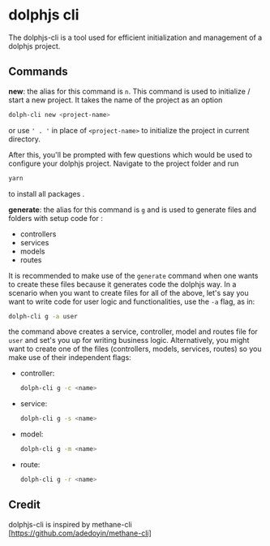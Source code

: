 # dolphjs cli

The dolphjs-cli is a tool used for efficient initialization and management of a dolphjs project.

## Commands

**new**: the alias for this command is `n`. This command is used to initialize / start a new project. It takes the name of the project as an option

```bash
dolph-cli new <project-name>
```

or use `' . '` in place of `<project-name>` to initialize the project in current directory.

After this, you'll be prompted with few questions which would be used to configure your dolphjs project. Navigate to the project folder and run

```bash
yarn
```

to install all packages .

**generate**: the alias for this command is `g` and is used to generate files and folders with setup code for :

- controllers
- services
- models
- routes

It is recommended to make use of the `generate` command when one wants to create these files because it generates code the dolphjs way. In a scenario when you want to create files for all of the above, let's say you want to write code for user logic and functionalities, use the `-a` flag, as in:

```bash
dolph-cli g -a user
```

the command above creates a service, controller, model and routes file for `user` and set's you up for writing business logic. Alternatively, you might want to create one of the files (controllers, models, services, routes) so you make use of their independent flags:

- controller:

  ```bash
  dolph-cli g -c <name>
  ```

- service:

  ```bash
  dolph-cli g -s <name>
  ```

- model:

  ```bash
  dolph-cli g -m <name>
  ```

- route:

  ```bash
  dolph-cli g -r <name>
  ```

## Credit

dolphjs-cli is inspired by methane-cli [https://github.com/adedoyin/methane-cli]
